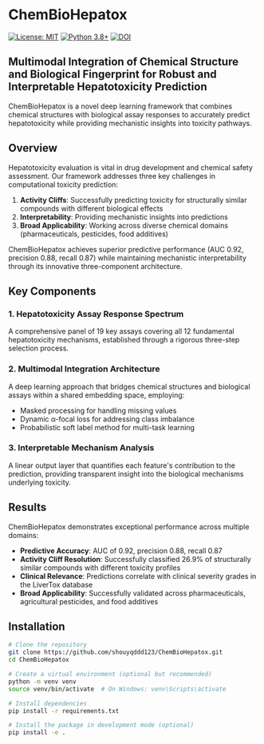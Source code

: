 # ChemBioHepatox

[![License: MIT](https://img.shields.io/badge/License-MIT-blue.svg)](LICENSE)
[![Python 3.8+](https://img.shields.io/badge/python-3.8+-blue.svg)](https://www.python.org/downloads/)
[![DOI](https://img.shields.io/badge/DOI-Coming%20Soon-orange)](http://exposomex.cn:58080/)

## Multimodal Integration of Chemical Structure and Biological Fingerprint for Robust and Interpretable Hepatotoxicity Prediction

ChemBioHepatox is a novel deep learning framework that combines chemical structures with biological assay responses to accurately predict hepatotoxicity while providing mechanistic insights into toxicity pathways.


## Overview

Hepatotoxicity evaluation is vital in drug development and chemical safety assessment. Our framework addresses three key challenges in computational toxicity prediction:

1. **Activity Cliffs**: Successfully predicting toxicity for structurally similar compounds with different biological effects
2. **Interpretability**: Providing mechanistic insights into predictions
3. **Broad Applicability**: Working across diverse chemical domains (pharmaceuticals, pesticides, food additives)

ChemBioHepatox achieves superior predictive performance (AUC 0.92, precision 0.88, recall 0.87) while maintaining mechanistic interpretability through its innovative three-component architecture.

## Key Components

### 1. Hepatotoxicity Assay Response Spectrum
A comprehensive panel of 19 key assays covering all 12 fundamental hepatotoxicity mechanisms, established through a rigorous three-step selection process.

### 2. Multimodal Integration Architecture
A deep learning approach that bridges chemical structures and biological assays within a shared embedding space, employing:
- Masked processing for handling missing values
- Dynamic α-focal loss for addressing class imbalance
- Probabilistic soft label method for multi-task learning

### 3. Interpretable Mechanism Analysis
A linear output layer that quantifies each feature's contribution to the prediction, providing transparent insight into the biological mechanisms underlying toxicity.

## Results

ChemBioHepatox demonstrates exceptional performance across multiple domains:

- **Predictive Accuracy**: AUC of 0.92, precision 0.88, recall 0.87
- **Activity Cliff Resolution**: Successfully classified 26.9% of structurally similar compounds with different toxicity profiles
- **Clinical Relevance**: Predictions correlate with clinical severity grades in the LiverTox database
- **Broad Applicability**: Successfully validated across pharmaceuticals, agricultural pesticides, and food additives

## Installation

```bash
# Clone the repository
git clone https://github.com/shouyqddd123/ChemBioHepatox.git
cd ChemBioHepatox

# Create a virtual environment (optional but recommended)
python -m venv venv
source venv/bin/activate  # On Windows: venv\Scripts\activate

# Install dependencies
pip install -r requirements.txt

# Install the package in development mode (optional)
pip install -e .
